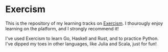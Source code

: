# Exercism

This is the repository of my learning tracks on [Exercism](https://exercism.org/). 
I thourougly enjoy learning on the platform, and I strongly recommend it!

I've used Exercism to learn Go, Haskell and Rust, and to practice Python. I've dipped my toes
in other languages, like Julia and Scala, just for fun!
